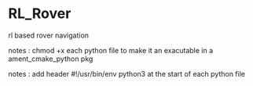 # RL_Rover
rl based rover navigation 

notes : chmod +x each python file to make it an exacutable in a ament_cmake_python pkg

notes : add header #!/usr/bin/env python3  at the start of each python file

